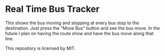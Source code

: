 # Real Time Bus Tracker
This shows the bus moving and stopping at every bus stop to the destination.
Just press the "Move Bus" button and see the bus move.
In the future I plan on having the route show and have the bus move along that line. 

This repository is licensed by MIT.

